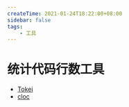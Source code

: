 ```yaml
---
createTime: 2021-01-24T18:22:00+08:00
sidebar: false
tags:
    - 工具
---
```


# 统计代码行数工具

<ArticleMeta />

- [Tokei](https://github.com/XAMPPRocky/tokei)
- [cloc](https://github.com/AlDanial/cloc)